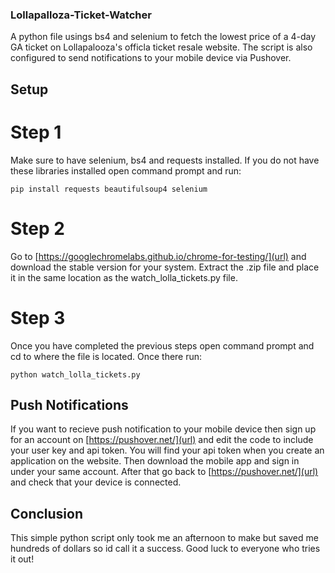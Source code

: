 ### Lollapalloza-Ticket-Watcher
A python file usings bs4 and selenium to fetch the lowest price of a 4-day GA ticket on Lollapalooza's officla ticket resale website. The script is also configured to send notifications to your mobile device via Pushover.

## Setup

# Step 1
Make sure to have selenium, bs4 and requests installed.
If you do not have these libraries installed open command prompt and run:
```
pip install requests beautifulsoup4 selenium
```
# Step 2
Go to [https://googlechromelabs.github.io/chrome-for-testing/](url) and download the stable version for your system.
Extract the .zip file and place it in the same location as the watch_lolla_tickets.py file.

# Step 3
Once you have completed the previous steps open command prompt and cd to where the file is located. Once there run:
```
python watch_lolla_tickets.py
```

## Push Notifications
If you want to recieve push notification to your mobile device then sign up for an account on [https://pushover.net/](url) and edit the code to include your user key and api token. You will find your api token when you create an application on the website. Then download the mobile app and sign in under your same account. After that go back to [https://pushover.net/](url) and check that your device is connected. 

## Conclusion
This simple python script only took me an afternoon to make but saved me hundreds of dollars so id call it a success. Good luck to everyone who tries it out!

